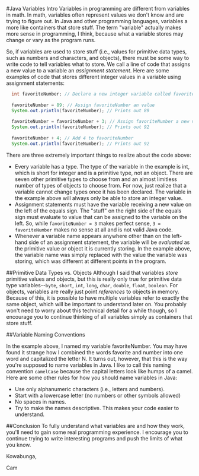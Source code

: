 #Java Variables Intro
Variables in programming are different from variables in math. In math, variables often represent values we don't know and are trying to figure out. In Java and other programming languages, variables a more like containers that store stuff. The term "variable" actually makes more sense in programming, I think, because what a variable stores may change or vary as the program runs.

So, if variables are used to store stuff (i.e., values for primitive data types, such as numbers and characters, and objects), there must be some way to write code to tell variables what to store. We call a line of code that assigns a new value to a variable an *assignment statement*. Here are some examples of code that stores different integer values in a variable using assignment statements:

```java
  int favoriteNumber; // Declare a new integer variable called favoriteNumber
  
  favoriteNumber = 89; // Assign favoriteNumber an value
  System.out.println(favoriteNumber); // Prints out 89
  
  favoriteNumber = favoriteNumber + 3; // Assign favoriteNumber a new value.
  System.out.println(favoriteNumber); // Prints out 92
  
  favoriteNumber + 4; // Add 4 to favoriteNumber
  System.out.println(favoriteNumber); // Prints out 92
```

There are three extremely important things to realize about the code above:

* Every variable has a type. The type of the variable in the example is int, which is short for integer and is a primitive type, not an object. There are seven other primitive types to choose from and an almost limitless number of types of objects to choose from. For now, just realize that a variable cannot change types once it has been declared. The variable in the example above will always only be able to store an integer value.
* Assignment statements must have the variable receiving a new value on the left of the equals sign. The "stuff" on the right side of the equals sign must evaluate to value that can be assigned to the variable on the left. So, while `favoriteNumber = 3` makes perfect sense, `3 = favoriteNumber` makes no sense at all and is not valid Java code.
* Whenever a variable name appears anywhere other than on the left-hand side of an assignment statement, the variable will be *evaluated* as the primitive value or object it is currently storing. In the example above, the variable name was simply replaced with the value the variable was storing, which was different at different points in the program.

##Primitive Data Types vs. Objects
Although I said that variables *store* primitive values and objects, but this is really only true for primitive data type variables--`byte`, `short`, `int`, `long`, `char`, `double`, `float`, `boolean`. For objects, variables are really just point *references* to objects in memory. Because of this, it is possible to have multiple variables refer to exactly the same object, which will be important to understand later on. You probably won't need to worry about this technical detail for a while though, so I encourage you to continue thinking of all variables simply as containers that store stuff.

##Variable Naming Conventions

In the example above, I named my variable favoriteNumber. You may have found it strange how I combined the words favorite and number into one word and capitalized the letter N. It turns out, however, that this is the way you're supposed to name variables in Java. I like to call this naming convention `camelCase` because the capital letters look like humps of a camel. Here are some other rules for how you should name variables in Java:

* Use only alphanumeric characters (i.e., letters and numbers).
* Start with a lowercase letter (no numbers or other symbols allowed)
* No spaces in names.
* Try to make the names descriptive. This makes your code easier to understand.

##Conclusion
To fully understand what variables are and how they work, you'll need to gain some real programming experience. I encourage you to continue trying to write interesting programs and push the limits of what you know.

Kowabunga,

Cam
